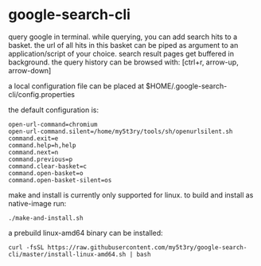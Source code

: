 # google-search-cli

query google in terminal. while querying, you can add search hits to a basket.
the url of all hits in this basket can be piped as argument to an application/script of your choice. search result pages get buffered in background. the query history can be browsed with: [ctrl+r, arrow-up, arrow-down] 

a local configuration file can be placed at $HOME/.google-search-cli/config.properties

the default configuration is:
```
open-url-command=chromium
open-url-command.silent=/home/my5t3ry/tools/sh/openurlsilent.sh
command.exit=e
command.help=h,help
command.next=n
command.previous=p
command.clear-basket=c
command.open-basket=o
command.open-basket-silent=os
```                          

make and install is currently only supported for linux. to build and install as native-image run:
```
./make-and-install.sh
```                         

a prebuild linux-amd64 binary can be installed:
```
curl -fsSL https://raw.githubusercontent.com/my5t3ry/google-search-cli/master/install-linux-amd64.sh | bash
```





